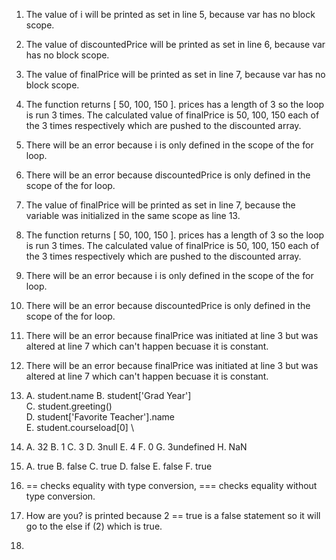 1. The value of i will be printed as set in line 5, because var has no block scope.
2. The value of discountedPrice will be printed as set in line 6, because var has no block scope.
3. The value of finalPrice will be printed as set in line 7, because var has no block scope.
4. The function returns [ 50, 100, 150 ]. prices has a length of 3 so the loop is run 3 times. The calculated value of finalPrice is 50, 100, 150 each of the 3 times respectively which are pushed to the discounted array. 

5. There will be an error because i is only defined in the scope of the for loop.
6. There will be an error because discountedPrice is only defined in the scope of the for loop.
7. The value of finalPrice will be printed as set in line 7, because the variable was initialized in the same scope as line 13. 
8. The function returns [ 50, 100, 150 ]. prices has a length of 3 so the loop is run 3 times. The calculated value of finalPrice is 50, 100, 150 each of the 3 times respectively which are pushed to the discounted array. 

9. There will be an error because i is only defined in the scope of the for loop.
10. There will be an error because discountedPrice is only defined in the scope of the for loop.
11. There will be an error because finalPrice was initiated at line 3 but was altered at line 7 which can't happen becuase it is constant. 
12. There will be an error because finalPrice was initiated at line 3 but was altered at line 7 which can't happen becuase it is constant. 

13. A. student.name
    B. student['Grad Year'] \
    C. student.greeting() \
    D. student['Favorite Teacher'].name \
    E. student.courseload[0] \
    
14. A. 32
    B. 1
    C. 3
    D. 3null
    E. 4
    F. 0
    G. 3undefined
    H. NaN
        
15. A. true
    B. false
    C. true
    D. false
    E. false
    F. true

16. == checks equality with type conversion, === checks equality without type conversion.
17. How are you? is printed because 2 == true is a false statement so it will go to the else if (2) which is true. 
18. 
    
    
    
    
    
    
    
    
    
    
